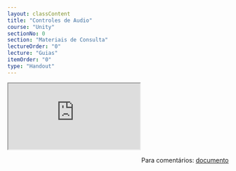 ```yaml
---
layout: classContent
title: "Controles de Audio"
course: "Unity"
sectionNo: 0
section: "Materiais de Consulta"
lectureOrder: "0"
lecture: "Guias"
itemOrder: "0"
type: "Handout"
---
```


<iframe src="https://docs.google.com/document/d/e/2PACX-1vQzAGDN8AHvK9ZUHewLU9TtkLOhQ8CjW_MBuheWoKcVQy4YwvBWwgvt3aiqtCTDOEOtQoRC2BwVe3jW/pub?embedded=true"></iframe>

<span style="float:right">Para comentários: [documento](https://docs.google.com/document/d/1aPKYqlPL3oawD-AquU-Avr5in54jGUSYI9ELAvW0I74/edit?usp=sharing)</span>

